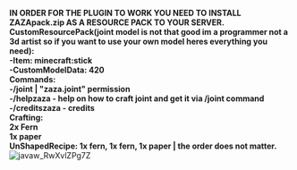 **IN ORDER FOR THE PLUGIN TO WORK YOU NEED TO INSTALL ZAZApack.zip AS A RESOURCE PACK TO YOUR SERVER. </br>
CustomResourcePack(joint model is not that good im a programmer not a 3d artist so if you want to use your own model heres everything you need): </br>
  -Item: minecraft:stick </br>
  -CustomModelData: 420 </br>
Commands: </br>
  -/joint | "zaza.joint" permission </br>
  -/helpzaza - help on how to craft joint and get it via /joint command </br>
  -/creditszaza - credits </br>
Crafting: </br>
  2x Fern </br>
  1x paper </br>
  UnShapedRecipe: 1x fern, 1x fern, 1x paper | the order does not matter.** </br>
![javaw_RwXvlZPg7Z](https://github.com/zdridox/ZAZAplugin/assets/63424365/c6089477-fd66-4b4e-80eb-2e81e8d3602f)

